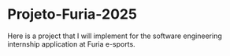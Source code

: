 # Projeto-Furia-2025
 Here is a project that I will implement for the software engineering internship application at Furia e-sports.
